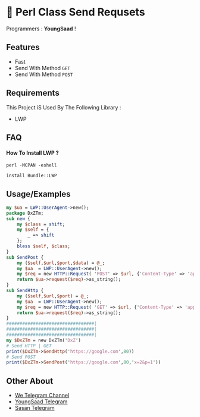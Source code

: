
# 🚀 Perl Class Send Requsets

Programmers : **YoungSaad** !
## Features

- Fast
- Send With Method `GET`
- Send With Method `POST`
## Requirements

This Project iS Used By The Following Library :

- LWP

## FAQ

#### How To Install LWP ?

`perl -MCPAN -eshell`

`install Bundle::LWP`

## Usage/Examples

```perl
my $ua = LWP::UserAgent->new();
package DxZTm;
sub new {
    my $class = shift;
    my $self = {
        _ => shift
    };
    bless $self, $class;
}
sub SendPost {
    my ($self,$url,$port,$data) = @_;
    my $ua  = LWP::UserAgent->new();
    my $req = new HTTP::Request( 'POST' => $url, {'Content-Type' => 'application/x-www-form-urlencoded; charset=UTF-8'},$data);
    return $ua->request($req)->as_string();
}
sub SendHttp {
    my ($self,$url,$port) = @_;
    my $ua  = LWP::UserAgent->new();
    my $req = new HTTP::Request( 'GET' => $url, {'Content-Type' => 'application/x-www-form-urlencoded; charset=UTF-8'});
    return $ua->request($req)->as_string();
}
#################################|
#################################|
#################################|
my $DxZTm = new DxZTm('DxZ')
# Send HTTP | GET
print($DxZTm->SendHttp('https://google.com',80))
# Send POST
print($DxZTm->SendPost('https://google.com',80,'x=2&p=1'))
```


## Other About

 - [We Telegram Channel](https://t.me/DxzTm)
 - [YoungSaad Telegram](https://t.me/iYoungSaad)
 - [Sasan Telegram](https://t.me/sasan_ham)
